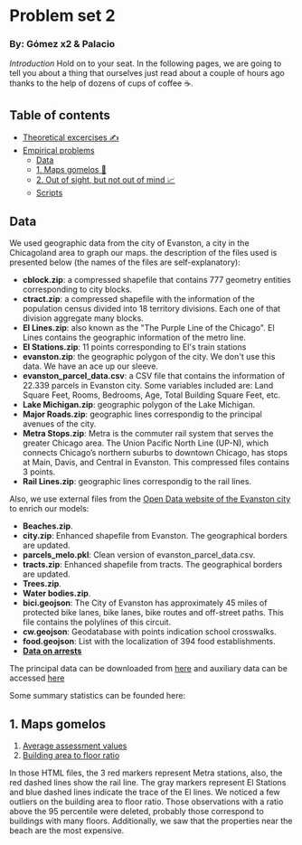 # Problem set 2 
### By: Gómez x2 & Palacio

*Introduction* Hold on to your seat. In the following pages, we are going to tell you about a thing that ourselves just read about a couple of hours ago thanks to the help of dozens of cups of coffee ☕.

## Table of contents
- [Theoretical excercises ✍️](#features)
- [Empirical problems](empiricos/)
  - [Data](#data)
  - [1. Maps gomelos 📍](#1-maps-gomelos)
  - [2. Out of sight, but not out of mind 📈](#add-your-own-content)
  - [Scripts](empiricos/)

## Data
We used geographic data from the city of Evanston, a city in the Chicagoland area to graph our maps. the description of the files used is presented below (the names of the files are self-explanatory):
* **cblock.zip**: a compressed shapefile that contains 777 geometry entities corresponding to city blocks.
* **ctract.zip**: a compressed shapefile with the information of the population census divided into 18 territory divisions. Each one of that division aggregate many blocks.
* **El Lines.zip**: also known as the "The Purple Line of the Chicago". El Lines contains the geographic information of the metro line.
* **El Stations.zip**: 11 points corresponding to El's train stations
* **evanston.zip**: the geographic polygon of the city. We don't use this data. We have an ace up our sleeve. 
* **evanston_parcel_data.csv**: a CSV file that contains the information of 22.339 parcels in Evanston city. Some variables included are: Land Square Feet, Rooms, Bedrooms, Age, Total Building Square Feet, etc. 
* **Lake Michigan.zip**: geographic polygon of the Lake Michigan.
* **Major Roads.zip**: geographic lines correspondig to the principal avenues of the city. 
* **Metra Stops.zip**: Metra is the commuter rail system that serves the greater Chicago area. The Union Pacific North Line (UP-N), which connects Chicago’s northern suburbs to downtown Chicago, has stops at Main, Davis, and Central in Evanston. This compressed files contains 3 points.
* **Rail Lines.zip**: geographic lines correspondig to the rail lines. 

Also, we use external files from the [Open Data website of the Evanston city](data.cityofevanston.org) to enrich our models:
* **Beaches.zip**.
* **city.zip**: Enhanced shapefile from Evanston. The geographical borders are updated.
* **parcels_melo.pkl**: Clean version of evanston_parcel_data.csv.
* **tracts.zip**: Enhanced shapefile from tracts. The geographical borders are updated.
* **Trees.zip**.
* **Water bodies.zip**.
* **bici.geojson**: The City of Evanston has approximately 45 miles of protected bike lanes, bike lanes, bike routes and off-street paths. This file contains the polylines of this circuit.
* **cw.geojson**: Geodatabase with points indication school crosswalks.
* **food.geojson**: List with the localization of 394 food establishments.
* [**Data on arrests**](https://data.cityofevanston.org/resource/25em-v4fn.geojson)

The principal data can be downloaded from [here](https://github.com/ECON-4676-UNIANDES/Problem_Sets/tree/master/Problem_Set2/data) and auxiliary data can be accessed [here](empiricos/aux_data/)

Some summary statistics can be founded here:

## 1. Maps gomelos
1. [Average assessment values](empiricos/Outputs/Average_assessment_values.html)
2. [Building area to floor ratio](empiricos/Outputs/Building_area_to_floor_ratio.html)

In those HTML files, the 3 red markers represent Metra stations, also, the red dashed lines show the rail line. The gray markers represent El Stations and blue dashed lines indicate the trace of the El lines. We noticed a few outliers on the building area to floor ratio. Those observations with a ratio above the 95 percentile were deleted, probably those correspond to buildings with many floors. Additionally, we saw that the properties near the beach are the most expensive.
